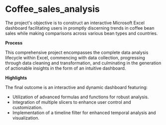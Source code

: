# Coffee_sales_analysis
The project's objective is to construct an interactive Microsoft Excel dashboard facilitating users in promptly discerning trends in coffee bean sales while making comparisons across various bean types and countries.

**Process**

This comprehensive project encompasses the complete data analysis lifecycle within Excel, commencing with data collection, progressing through data cleaning and transformation, and culminating in the generation of actionable insights in the form of an intuitive dashboard.

**Highlights**

The final outcome is an interactive and dynamic dashboard featuring:

- Utilization of advanced formulas and functions for robust analysis.
- Integration of multiple slicers to enhance user control and customization.
- Implementation of a timeline filter for enhanced temporal analysis and visualization.
